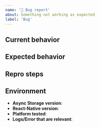 ```yaml
---
name: '🐛 Bug report'
about: Something not working as expected
label: 'Bug'
---
```


## Current behavior

<!-- Describe the issue. -->

## Expected behavior

<!-- Describe what the desired behavior would be. -->

## Repro steps

<!-- Please provide us steps (in points) how we can reproduce the issue. -->

## Environment

- **Async Storage version**: <!-- @react-native-community/async-storage version set in package.json -->
- **React-Native version**: <!-- React Native version set in package.json -->
- **Platform tested**: <!--  iOS / Android -->
- **Logs/Error that are relevant**: <!-- link to your CI logs or semantic-release logs -->